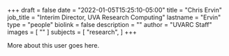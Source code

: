 +++
draft = false
date = "2022-01-05T15:25:10-05:00"
title = "Chris Ervin"
job_title = "Interim Director, UVA Research Computing"
lastname = "Ervin"
type = "people"
biolink = false
description = ""
author = "UVARC Staff"
images = [
  ""
]
subjects = [
  "research",
]
+++

More about this user goes here.

